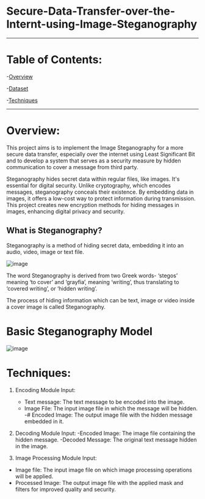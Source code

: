 # Secure-Data-Transfer-over-the-Internt-using-Image-Steganography
* * *

# Table of Contents:

-[Overview](#Overview)

-[Dataset](#Dataset)

-[Techniques](#Techniques)

* * *


# Overview:

This project aims is to implement the Image Steganography for a more secure data transfer, especially over the internet using Least Significant Bit and to develop a system that serves as a security measure by hidden communication to cover a message from third party.

Steganography hides secret data within regular files, like images. It's essential for digital security. Unlike cryptography, which encodes messages, steganography conceals their existence. By embedding data in images, it offers a low-cost way to protect information during transmission. This project creates new encryption methods for hiding messages in images, enhancing digital privacy and security.

## What is Steganography?

Steganography is a method of hiding secret data, embedding it into an audio, video, image or text file.


![image](https://github.com/user-attachments/assets/c428a4c4-1ec1-4071-9bcf-4d55c9e27a16)



The word Steganography is derived from two Greek words- ‘stegos’ meaning ‘to cover’ and ‘grayfia’, meaning ‘writing’, thus translating to ‘covered writing’, or ‘hidden writing’. 

The process of hiding information which can be text, image or video inside a cover image is called Steganography. 

# Basic Steganography Model

![image](https://github.com/user-attachments/assets/63e7538a-93b1-4cf0-8cd6-a86bfbb3ddd8)


# Techniques:


1. Encoding Module
   Input:
   - Text message: The text message to be encoded into the image.
   - Image File: The input image file in which the message will be hidden.
     -# Encoded Image: The output image file with the hidden message embedded in it.

 2. Decoding Module
    Input:
    -Encoded Image: The image file containing the hidden message.
    -Decoded Message: The original text message hidden in the image.

3. Image Processing Module
   Input:
  - Image file: The input image file on which image processing operations will be applied.
  - Processed Image: The output image file with the applied mask and filters for improved 
   quality and security.

